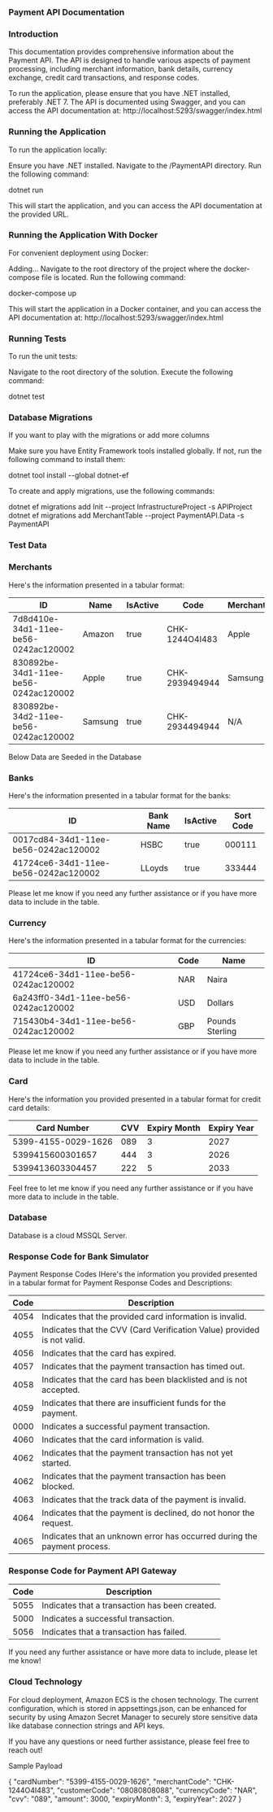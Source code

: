 ### Payment API Documentation
### Introduction
This documentation provides comprehensive information about the Payment API. The API is designed to handle various aspects of payment processing, including merchant information, bank details, currency exchange, credit card transactions, and response codes.

To run the application, please ensure that you have .NET installed, preferably .NET 7. The API is documented using Swagger, and you can access the API documentation at:
http://localhost:5293/swagger/index.html

### Running the Application
To run the application locally:

Ensure you have .NET installed.
Navigate to the /PaymentAPI directory.
Run the following command:

dotnet run

This will start the application, and you can access the API documentation at the provided URL.



### Running the Application With Docker
For convenient deployment using Docker:

Adding...
Navigate to the root directory of the project where the docker-compose file is located.
Run the following command:

docker-compose up

This will start the application in a Docker container, and you can access the API documentation at:
http://localhost:5293/swagger/index.html



### Running Tests
To run the unit tests:

Navigate to the root directory of the solution.
Execute the following command:

dotnet test


### Database Migrations


If you want to play with the migrations or add more columns

Make sure you have Entity Framework tools installed globally. If not, run the following command to install them:

dotnet tool install --global dotnet-ef

To create and apply migrations, use the following commands:

dotnet ef migrations add Init --project InfrastructureProject -s APIProject
dotnet ef migrations add MerchantTable --project PaymentAPI.Data -s PaymentAPI




### Test Data
### Merchants
Here's the information presented in a tabular format:

| ID                                  | Name    | IsActive | Code           | Merchant  |
|-------------------------------------|---------|----------|----------------|-----------|
| 7d8d410e-34d1-11ee-be56-0242ac120002 | Amazon  | true     | CHK-1244O4I483 | Apple     |
| 830892be-34d1-11ee-be56-0242ac120002 | Apple   | true     | CHK-2939494944| Samsung   |
| 830892be-34d2-11ee-be56-0242ac120002 | Samsung | true     | CHK-2934494944| N/A       |

Below Data are Seeded in the Database

### Banks
Here's the information presented in a tabular format for the banks:

| ID                                  | Bank Name | IsActive | Sort Code |
|-------------------------------------|-----------|----------|-----------|
| 0017cd84-34d1-11ee-be56-0242ac120002 | HSBC      | true     | 000111    |
| 41724ce6-34d1-11ee-be56-0242ac120002 | LLoyds    | true     | 333444    |

Please let me know if you need any further assistance or if you have more data to include in the table.


### Currency
Here's the information presented in a tabular format for the currencies:

| ID                                  | Code | Name            |
|-------------------------------------|------|-----------------|
| 41724ce6-34d1-11ee-be56-0242ac120002 | NAR  | Naira           |
| 6a243ff0-34d1-11ee-be56-0242ac120002 | USD  | Dollars         |
| 715430b4-34d1-11ee-be56-0242ac120002 | GBP  | Pounds Sterling |

Please let me know if you need any further assistance or if you have more data to include in the table.

### Card

Here's the information you provided presented in a tabular format for credit card details:

| Card Number         | CVV  | Expiry Month | Expiry Year |
|---------------------|------|--------------|-------------|
| 5399-4155-0029-1626 | 089  | 3            | 2027        |
| 5399415600301657    | 444  | 3            | 2026        |
| 5399413603304457    | 222  | 5            | 2033        |

Feel free to let me know if you need any further assistance or if you have more data to include in the table.



### Database
Database is a cloud MSSQL Server.


### Response Code for Bank Simulator
Payment Response Codes
IHere's the information you provided presented in a tabular format for Payment Response Codes and Descriptions:

| Code   | Description                                                      |
|--------|------------------------------------------------------------------|
| 4054   | Indicates that the provided card information is invalid.         |
| 4055   | Indicates that the CVV (Card Verification Value) provided is not valid. |
| 4056   | Indicates that the card has expired.                             |
| 4057   | Indicates that the payment transaction has timed out.            |
| 4058   | Indicates that the card has been blacklisted and is not accepted. |
| 4059   | Indicates that there are insufficient funds for the payment.     |
| 0000   | Indicates a successful payment transaction.                     |
| 4060   | Indicates that the card information is valid.                   |
| 4062   | Indicates that the payment transaction has not yet started.      |
| 4062   | Indicates that the payment transaction has been blocked.         |
| 4063   | Indicates that the track data of the payment is invalid.         |
| 4064   | Indicates that the payment is declined, do not honor the request. |
| 4065   | Indicates that an unknown error has occurred during the payment process. |




### Response Code for Payment API Gateway

| Code   | Description                                      |
|--------|--------------------------------------------------|
| 5055   | Indicates that a transaction has been created.   |
| 5000   | Indicates a successful transaction.              |
| 5056   | Indicates that a transaction has failed.         |

If you need any further assistance or have more data to include, please let me know!



### Cloud Technology


For cloud deployment, Amazon ECS is the chosen technology. The current configuration, which is stored in appsettings.json, can be enhanced for security by using Amazon Secret Manager to securely store sensitive data like database connection strings and API keys.

If you have any questions or need further assistance, please feel free to reach out!



Sample Payload 

{
  "cardNumber": "5399-4155-0029-1626",
  "merchantCode": "CHK-1244O4I483",
  "customerCode": "08080808088",
  "currencyCode": "NAR",
  "cvv": "089",
  "amount": 3000,
  "expiryMonth": 3,
  "expiryYear": 2027
}